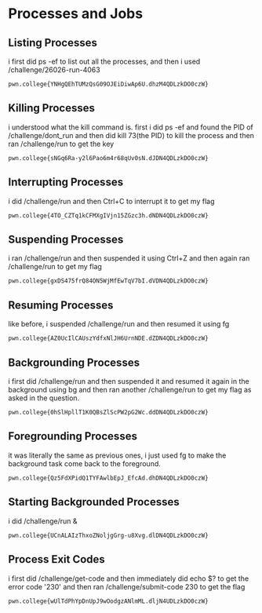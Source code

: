 # Processes and Jobs

## Listing Processes
i first did ps -ef to list out all the processes, and then i used /challenge/26026-run-4063
```
pwn.college{YNHgQEhTUMzQsG09OJEiDiwAp6U.dhzM4QDLzkDO0czW}
```
##

## Killing Processes
i understood what the kill command is.
first i did ps -ef and found the PID of /challenge/dont_run and then did kill 73(the PID) to kill the process and then ran /challenge/run to get the key
```
pwn.college{sNGq6Ra-y2l6Pao6m4r68qUv0sN.dJDN4QDLzkDO0czW}
```
##

## Interrupting Processes
i did /challenge/run and then Ctrl+C to interrupt it to get my flag
```
pwn.college{4TO_CZTq1kCFMXgIVjn15ZGzc3h.dNDN4QDLzkDO0czW}
```
##

## Suspending Processes
i ran /challenge/run and then suspended it using Ctrl+Z and then again ran /challenge/run to get my flag
```
pwn.college{gxDS475frQ84ON5WjMfEwTqV7bI.dVDN4QDLzkDO0czW}
```
##

## Resuming Processes
like before, i suspended /challenge/run and then resumed it using fg 
```
pwn.college{AZ0UcIlCAUszYdfxNlJH6UrnNDE.dZDN4QDLzkDO0czW}
```
##

## Backgrounding Processes
i first did /challenge/run and then suspended it and resumed it again in the background using bg and then ran another /challenge/run to get my flag as asked in the question.
```
pwn.college{0hSlHpllT1K0QBsZlScPW2pG2Wc.ddDN4QDLzkDO0czW}
```
##

## Foregrounding Processes
it was literally the same as previous ones, i just used fg to make the background task come back to the foreground.
```
pwn.college{Qz5FdXPidQ1TYFAwlbEpJ_EfcAd.dhDN4QDLzkDO0czW}
```
##

## Starting Backgrounded Processes
i did /challenge/run & 
```
pwn.college{UCnALAIzThxoZNoljgGrg-u8Xvg.dlDN4QDLzkDO0czW}
```
##

## Process Exit Codes
i first did /challenge/get-code and then immediately did echo $? to get the error code '230' and then ran /challenge/submit-code 230 to get the flag
```
pwn.college{wUlTdPhYpDnUpJ9wOodgzANlmML.dljN4UDLzkDO0czW}
```
##